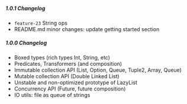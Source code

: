 ##### 1.0.1 Changelog
- `feature-23` String ops
- README.md minor changes: update getting started section

##### 1.0.0 Changelog
- Boxed types (rich types Int, String, etc)
- Predicates, Transformers (and composition)
- Immutable collection API (List, Option, Queue, Tuple2, Array, Queue)
- Mutable collection API (Double Linked List)
- Unstable and non-optimized prototype of LazyList  
- Concurrency API (Future, future composition)
- IO utils: file as queue of strings